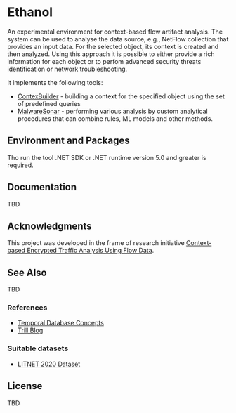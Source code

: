 # Ethanol

An experimental environment for context-based flow artifact analysis. 
The system can be used to analyse the data source, e.g., NetFlow collection that provides an input data. For the selected object, its context is created and then analyzed. Using this approach it is possible to either provide a rich information for each object or to perfom advanced security threats identification or network troubleshooting. 

It implements the following tools:

* [ContexBuilder](Source/Ethanol.Console/Readme.md) - building a context for the specified object using the set of predefined queries
* [MalwareSonar](Source/Ethanol.MalwareSonar/Readme.md) - performing various analysis by custom analytical procedures that can combine rules, ML models and other methods.

## Environment and Packages

Tho run the tool .NET SDK or .NET runtime version 5.0 and greater is required. 

## Documentation

TBD

## Acknowledgments

This project was developed in the frame of research initiative [Context-based Encrypted Traffic Analysis Using Flow Data](https://www.fit.vut.cz/research/project/1445/.en).

## See Also

TBD

### References

* [Temporal Database Concepts](https://www.cs.uct.ac.za/mit_notes/database/htmls/chp18.html)
* [Trill Blog](https://cloudblogs.microsoft.com/opensource/2019/03/28/trill-101-how-to-add-temporal-queries-to-your-applications/)
### Suitable datasets

* [LITNET 2020 Dataset](https://dataset.litnet.lt/index.php)

## License

TBD

